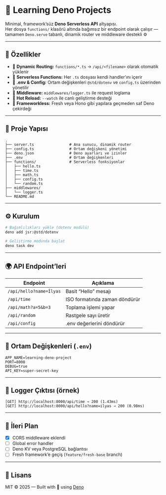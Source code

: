 # 🦕 Learning Deno Projects

Minimal, framework’süz **Deno Serverless API** altyapısı.  
Her dosya `functions/` klasörü altında bağımsız bir endpoint olarak çalışır —  
tamamen `Deno.serve` tabanlı, dinamik router ve middleware destekli ⚙️

---

## 🚀 Özellikler

- 🔹 **Dynamic Routing:** `functions/*.ts` → `/api/<filename>` olarak otomatik yüklenir  
- 🔹 **Serverless Functions:** Her `.ts` dosyası kendi handler’ını içerir  
- 🔹 **.env & Config:** Ortam değişkenleri `@std/dotenv` ve `config.ts` üzerinden yönetilir  
- 🔹 **Middleware:** `middlewares/logger.ts` ile request loglama  
- 🔹 **Hot Reload:** `--watch` ile canlı geliştirme desteği  
- 🔹 **Frameworkless:** Fresh veya Hono gibi yapılara geçmeden saf Deno çekirdeği  

---

## 📁 Proje Yapısı

```
.
├── server.ts                # Ana sunucu, dinamik router
├── config.ts                # Ortam değişkeni yönetimi
├── deno.json                # Deno ayarları ve izinler
├── .env                     # Ortam değişkenleri
├── functions/               # Serverless fonksiyonlar
│   ├── hello.ts
│   ├── time.ts
│   ├── math.ts
│   ├── config.ts
│   └── random.ts
├── middlewares/
│   └── logger.ts
└── README.md
```

---

## ⚙️ Kurulum

```bash
# Bağımlılıkları yükle (dotenv modülü)
deno add jsr:@std/dotenv

# Geliştirme modunda başlat
deno task dev
```

---

## 🌍 API Endpoint’leri

| Endpoint | Açıklama |
|-----------|----------|
| `/api/hello?name=İlyas` | Basit “Hello” mesajı |
| `/api/time` | ISO formatında zaman döndürür |
| `/api/math?a=5&b=3` | Toplama işlemi yapar |
| `/api/random` | Rastgele sayı üretir |
| `/api/config` | .env değerlerini döndürür |

---

## 🧩 Ortam Değişkenleri (`.env`)

```
APP_NAME=learning-deno-project
PORT=8000
DEBUG=true
API_KEY=super-secret-key
```

---

## 📜 Logger Çıktısı (örnek)

```
[GET] http://localhost:8000/api/time → 200 (1.43ms)
[GET] http://localhost:8000/api/hello?name=ilyas → 200 (0.98ms)
```

---

## 🧠 İleri Plan

- [x] CORS middleware eklendi  
- [ ] Global error handler  
- [ ] Deno KV veya PostgreSQL bağlantısı  
- [ ] Fresh framework’e geçiş (`feature/fresh-base` branch)

---

## 📄 Lisans

MIT © 2025 — Built with 💙 using [Deno](https://deno.com/)
